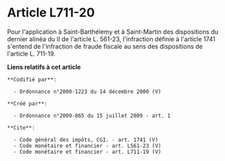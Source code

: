 # Article L711-20

Pour l'application à Saint-Barthélemy et à Saint-Martin des dispositions du dernier alinéa du II de l'article L. 561-23,
l'infraction définie à l'article 1741 s'entend de l'infraction de fraude fiscale au sens des dispositions de l'article L.
711-19.

**Liens relatifs à cet article**

	**Codifié par**:

	  - Ordonnance n°2000-1223 du 14 décembre 2000 (V)

	**Créé par**:

	  - Ordonnance n°2009-865 du 15 juillet 2009 - art. 1

	**Cite**:

	  - Code général des impôts, CGI. - art. 1741 (V)
	  - Code monétaire et financier - art. L561-23 (V)
	  - Code monétaire et financier - art. L711-19 (V)
